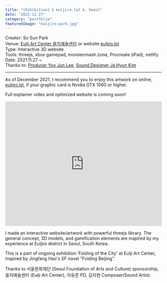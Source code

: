 ```yaml
---
title: "[Exhibition] 《 euljiro.lol 》, Seoul"
date: "2021-11-27"
category: "portfolio"
featuredImage: "euljiro-park.jpg"
---
```


<div class="intro">
Creator: So Sun Park <br />
Venue: <a target="_blank" rel="noreferrer" href="https://www.instagram.com/c.enter_official">Eulji Art Center 을지예술센터</a> or website <a target="_blank" rel="noreferrer" href="https://www.euljiro.lol">euljiro.lol</a> <br />
Type: Interactive 3D website<br />
Tools: threejs, xbox gamepad, monstermash.zone, Procreate (iPad), netlify<br />
Date: 2021.11.27 ~ <br />
Thanks to: <a target="_blank" rel="noreferrer" href="https://readymag.com/u16519807/1261048/">Producer Yoo Jun Lee</a>, <a target="_blank" rel="noreferrer" href="https://klovesmart.wixsite.com/mypage">Sound Designer Ja Hyun Kim</a>
</div>
<hr />

As of December 2021, I recommend you to enjoy this artwork on online, <a target="_blank" rel="noreferrer" href="https://www.euljiro.lol">euljiro.lol</a>, if your graphic card is Nvidia GTX 1060 or higher.

Full explainer video and optimized website is coming soon!

<iframe width="100%" height="400" src="https://www.youtube.com/embed/HJYgOmYNM3U" title="YouTube video player" frameborder="0" allow="accelerometer; autoplay; clipboard-write; encrypted-media; gyroscope; picture-in-picture" allowfullscreen></iframe>

I made an interactive website/artwork with powerful threejs library. The general concept, 3D models, and gamification elements are inspired by my experience at Euljiro district in Seoul, South Korea.

This is a part of ongoing exhibition 'Folding of the City' at Eulji Art Center, inspired by Jingfang Hao's SF novel "Folding Beijing".

Thanks to 서울문화재단 (Seoul Foundation of Arts and Culture) sponsorship, 을지예술센터 (Eulji Art Center), 이유준 PD, 김자현 Composer/Sound Artist.
